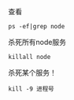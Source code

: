 <p>查看</p>

<pre class="wp-block-code"><code>ps -ef|grep node</code></pre>

<p>杀死所有node服务</p>

<pre class="wp-block-code"><code>killall node</code></pre>

<p>杀死某个服务！</p>

<pre class="wp-block-code"><code>kill -9 进程号</code></pre>